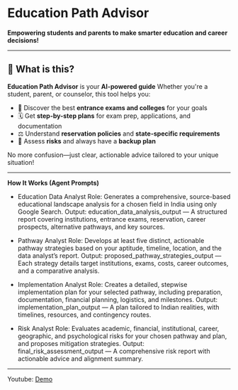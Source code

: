 # Education Path Advisor

**Empowering students and parents to make smarter education and career decisions!**

---

## 🚦 What is this?

**Education Path Advisor** is your **AI-powered guide**
Whether you're a student, parent, or counselor, this tool helps you:

- 🎯 Discover the best **entrance exams and colleges** for your goals  
- 🗓️ Get **step-by-step plans** for exam prep, applications, and documentation  
- ⚖️ Understand **reservation policies** and **state-specific requirements**  
- 🧭 Assess **risks** and always have a **backup plan**

No more confusion—just clear, actionable advice tailored to your unique situation!

---

**How It Works (Agent Prompts)**
- Education Data Analyst
Role: Generates a comprehensive, source-based educational landscape analysis for a chosen field in India using only Google Search.
Output: education_data_analysis_output — A structured report covering institutions, entrance exams, reservation, career prospects, alternative pathways, and key sources.

- Pathway Analyst
Role: Develops at least five distinct, actionable pathway strategies based on your aptitude, timeline, location, and the data analyst’s report.
Output: proposed_pathway_strategies_output — Each strategy details target institutions, exams, costs, career outcomes, and a comparative analysis.

- Implementation Analyst
Role: Creates a detailed, stepwise implementation plan for your selected pathway, including preparation, documentation, financial planning, logistics, and milestones.
Output: implementation_plan_output — A plan tailored to Indian realities, with timelines, resources, and contingency routes.

- Risk Analyst
Role: Evaluates academic, financial, institutional, career, geographic, and psychological risks for your chosen pathway and plan, and proposes mitigation strategies.
Output: final_risk_assessment_output — A comprehensive risk report with actionable advice and alignment summary.

---

Youtube: [Demo](https://www.youtube.com/playlist?list=PLps8its2VEvlL-JeAyMGvDrViDAxIcd9-)
